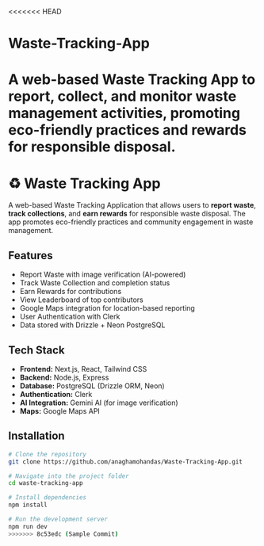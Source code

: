 <<<<<<< HEAD
# Waste-Tracking-App
A web-based Waste Tracking App to report, collect, and monitor waste management activities, promoting eco-friendly practices and rewards for responsible disposal.
=======
# ♻️ Waste Tracking App

A web-based Waste Tracking Application that allows users to **report waste**, **track collections**, and **earn rewards** for responsible waste disposal. The app promotes eco-friendly practices and community engagement in waste management.

##  Features
-  Report Waste with image verification (AI-powered)
-  Track Waste Collection and completion status
-  Earn Rewards for contributions
-  View Leaderboard of top contributors
-  Google Maps integration for location-based reporting
-  User Authentication with Clerk
-  Data stored with Drizzle + Neon PostgreSQL

##  Tech Stack
- **Frontend:** Next.js, React, Tailwind CSS
- **Backend:** Node.js, Express
- **Database:** PostgreSQL (Drizzle ORM, Neon)
- **Authentication:** Clerk
- **AI Integration:** Gemini AI (for image verification)
- **Maps:** Google Maps API

##  Installation

```bash
# Clone the repository
git clone https://github.com/anaghamohandas/Waste-Tracking-App.git

# Navigate into the project folder
cd waste-tracking-app

# Install dependencies
npm install

# Run the development server
npm run dev
>>>>>>> 8c53edc (Sample Commit)
